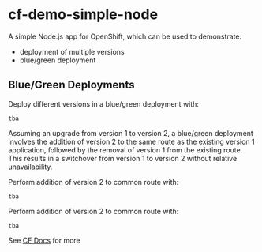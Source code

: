 # cf-demo-simple-node

A simple Node.js app for OpenShift, which can be used to demonstrate:

- deployment of multiple versions
- blue/green deployment

## Blue/Green Deployments

Deploy different versions in a blue/green deployment with:
```
tba
```

Assuming an upgrade from version 1 to version 2, a blue/green deployment involves the addition of version 2 to the same route as the existing version 1 application, followed by the removal of version 1 from the existing route. This results in a switchover from version 1 to version 2 without relative unavailability.

Perform addition of version 2 to common route with:
```
tba
```

Perform addition of version 2 to common route with:
```
tba
```

See [CF Docs](https://docs.cloudfoundry.org/devguide/deploy-apps/blue-green.html) for more
